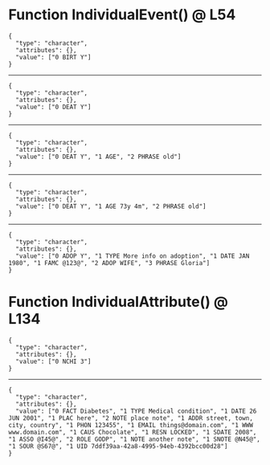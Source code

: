 # Function IndividualEvent() @ L54

    {
      "type": "character",
      "attributes": {},
      "value": ["0 BIRT Y"]
    }

---

    {
      "type": "character",
      "attributes": {},
      "value": ["0 DEAT Y"]
    }

---

    {
      "type": "character",
      "attributes": {},
      "value": ["0 DEAT Y", "1 AGE", "2 PHRASE old"]
    }

---

    {
      "type": "character",
      "attributes": {},
      "value": ["0 DEAT Y", "1 AGE 73y 4m", "2 PHRASE old"]
    }

---

    {
      "type": "character",
      "attributes": {},
      "value": ["0 ADOP Y", "1 TYPE More info on adoption", "1 DATE JAN 1980", "1 FAMC @123@", "2 ADOP WIFE", "3 PHRASE Gloria"]
    }

# Function IndividualAttribute() @ L134

    {
      "type": "character",
      "attributes": {},
      "value": ["0 NCHI 3"]
    }

---

    {
      "type": "character",
      "attributes": {},
      "value": ["0 FACT Diabetes", "1 TYPE Medical condition", "1 DATE 26 JUN 2001", "1 PLAC here", "2 NOTE place note", "1 ADDR street, town, city, country", "1 PHON 123455", "1 EMAIL things@domain.com", "1 WWW www.domain.com", "1 CAUS Chocolate", "1 RESN LOCKED", "1 SDATE 2008", "1 ASSO @I45@", "2 ROLE GODP", "1 NOTE another note", "1 SNOTE @N45@", "1 SOUR @S67@", "1 UID 7ddf39aa-42a8-4995-94eb-4392bcc00d28"]
    }

